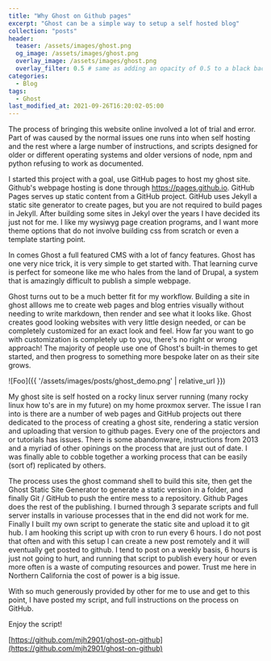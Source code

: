 ```yaml
---
title: "Why Ghost on Github pages"
excerpt: "Ghost can be a simple way to setup a self hosted blog"
collection: "posts"
header:
  teaser: /assets/images/ghost.png
  og_image: /assets/images/ghost.png
  overlay_image: /assets/images/ghost.png
  overlay_filter: 0.5 # same as adding an opacity of 0.5 to a black background
categories:
  - Blog
tags:
  - Ghost
last_modified_at: 2021-09-26T16:20:02-05:00
---
```


The process of bringing this website online involved a lot of trial and error.  Part of was caused by the normal issues one runs into when self hosting and the rest where a large number of instructions, and scripts designed for older or different operating systems and older versions of node, npm and python refusing to work as documented.    

I started this project with a goal, use GitHub pages to host my ghost site.  Github's webpage hosting is done through https://pages.github.io.  GitHub Pages serves up static content from a GitHub project.  GitHub uses Jekyll a static site generator to create pages, but you are not required to build pages in Jekyll.  After building some sites in Jekyl over the years I have decided its just not for me.  I like my wysiwyg page creation programs, and I want more theme options that do not involve building css from scratch or even a template starting point.  

In comes Ghost a full featured CMS with a lot of fancy features.  Ghost has one very nice trick, it is very simple to get started with.  That learning curve is perfect for someone like me who hales from the land of Drupal, a system that is amazingly difficult to publish a simple webpage.

Ghost turns out to be a much better fit for my workflow.  Building a site in ghost alllows me to create web pages and blog entries visually without needing to write markdown, then render and see what it looks like.  Ghost creates good looking websites with very little design needed, or can be completely customized for an exact look and feel.  How far you want to go with customization is completely up to you, there's no right or wrong approach! The majority of people use one of Ghost's built-in themes to get started, and then progress to something more bespoke later on as their site grows.  

![Foo]({{ '/assets/images/posts/ghost_demo.png' | relative_url }})

My ghost site is self hosted on a rocky linux server running (many rocky linux how to's are in my future) on my home proxmox server.  The issue I ran into is there are a number of web pages and GitHub projects out there dedicated to the process of creating a ghost site, rendering a static version and uploading that version to github pages.  Every one of the projectors and or tutorials has issues.  There is some abandonware, instructions from 2013 and a myriad of other opinings on the process that are just out of date.  I was finally able to cobble together a working process that can be easily (sort of) replicated by others.  

The process uses the ghost command shell to build this site, then get the Ghost Static Site Generator to generate a static version in a folder, and finally Git / GitHub to push the entire mess to a repository.  Github Pages does the rest of the publishing.  I burned through 3 separate scripts and full server installs in variouse processes that in the end did not work for me.  Finally I built my own script to generate the static site and upload it to git hub.  I am hooking this script up with cron to run every 6 hours.  I do not post that often and with this setup I can create a new post remotely and it will eventually get posted to github.  I tend to post on a weekly basis, 6 hours is just not going to hurt, and running that script to publish every hour or even more often is a waste of computing resources and power.  Trust me here in Northern California the cost of power is a big issue.

With so much generously provided by other for me to use and get to this point, I have posted my script, and full instructions on the process on GitHub.

Enjoy the script!

[https://github.com/mjh2901/ghost-on-github](https://github.com/mjh2901/ghost-on-github)